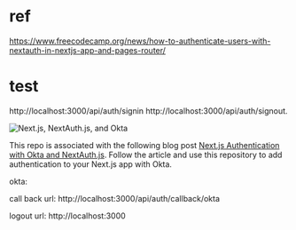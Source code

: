 # ref
https://www.freecodecamp.org/news/how-to-authenticate-users-with-nextauth-in-nextjs-app-and-pages-router/

# test 

http://localhost:3000/api/auth/signin
http://localhost:3000/api/auth/signout.

![Next.js, NextAuth.js, and Okta](https://thetombomb-public.s3.amazonaws.com/auth.png)

This repo is associated with the following blog post [Next.js Authentication with Okta and NextAuth.js](https://thetombomb.com/posts/nextjs-nextauth-okta). Follow the article and use this repository to add authentication to your Next.js app with Okta. 

okta:

  call back url:
    http://localhost:3000/api/auth/callback/okta

  logout url: http://localhost:3000